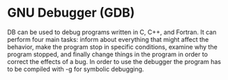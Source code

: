 # GNU Debugger (GDB)
DB can be used to debug programs written in C, C++, and Fortran. It can perform four main tasks: inform about everything that might affect the behavior, make the program stop in specific conditions, examine why the program stopped, and finally change things in the program in order to correct the effects of a bug. 
In order to use the debugger the program has to be compiled with -g for symbolic debugging.
